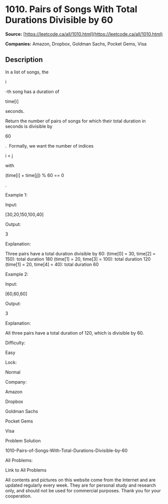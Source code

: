 # 1010. Pairs of Songs With Total Durations Divisible by 60

**Source:** [https://leetcode.ca/all/1010.html](https://leetcode.ca/all/1010.html)

**Companies:** Amazon, Dropbox, Goldman Sachs, Pocket Gems, Visa

## Description

In a list of songs, the

i

-th song has a duration
        of

time[i]

seconds.

Return the number of pairs of songs for which their total duration in seconds is
        divisible by

60

.  Formally, we want the number of indices

i
            < j

with

(time[i] + time[j]) % 60 == 0

.

Example 1:

Input:

[30,20,150,100,40]

Output:

3

Explanation:

Three pairs have a total duration divisible by 60:
(time[0] = 30, time[2] = 150): total duration 180
(time[1] = 20, time[3] = 100): total duration 120
(time[1] = 20, time[4] = 40): total duration 60

Example 2:

Input:

[60,60,60]

Output:

3

Explanation:

All three pairs have a total duration of 120, which is divisible by 60.

Difficulty:

Easy

Lock:

Normal

Company:

Amazon

Dropbox

Goldman Sachs

Pocket Gems

Visa

Problem Solution

1010-Pairs-of-Songs-With-Total-Durations-Divisible-by-60

All Problems:

Link to All Problems

All contents and pictures on this website come from the Internet and are updated regularly every week. They are for personal study and research only, and should not be used for commercial purposes. Thank you for your cooperation.

